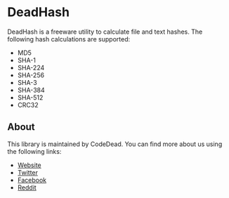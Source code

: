 # DeadHash

DeadHash is a freeware utility to calculate file and text hashes. The following hash calculations are supported:
* MD5
* SHA-1
* SHA-224
* SHA-256
* SHA-3
* SHA-384
* SHA-512
* CRC32

## About

This library is maintained by CodeDead. You can find more about us using the following links:
* [Website](https://codedead.com)
* [Twitter](https://twitter.com/C0DEDEAD)
* [Facebook](https://facebook.com/deadlinecodedead)
* [Reddit](https://reddit.com/r/CodeDead/)

